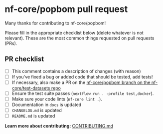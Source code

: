 # nf-core/popbom pull request

Many thanks for contributing to nf-core/popbom!

Please fill in the appropriate checklist below (delete whatever is not relevant).
These are the most common things requested on pull requests (PRs).

## PR checklist

- [ ] This comment contains a description of changes (with reason)
- [ ] If you've fixed a bug or added code that should be tested, add tests!
- [ ] If necessary, also make a PR on the [nf-core/popbom branch on the nf-core/test-datasets repo](https://github.com/nf-core/test-datasets/pull/new/nf-core/popbom)
- [ ] Ensure the test suite passes (`nextflow run . -profile test,docker`).
- [ ] Make sure your code lints (`nf-core lint .`).
- [ ] Documentation in `docs` is updated
- [ ] `CHANGELOG.md` is updated
- [ ] `README.md` is updated

**Learn more about contributing:** [CONTRIBUTING.md](https://github.com/nf-core/popbom/tree/master/.github/CONTRIBUTING.md)